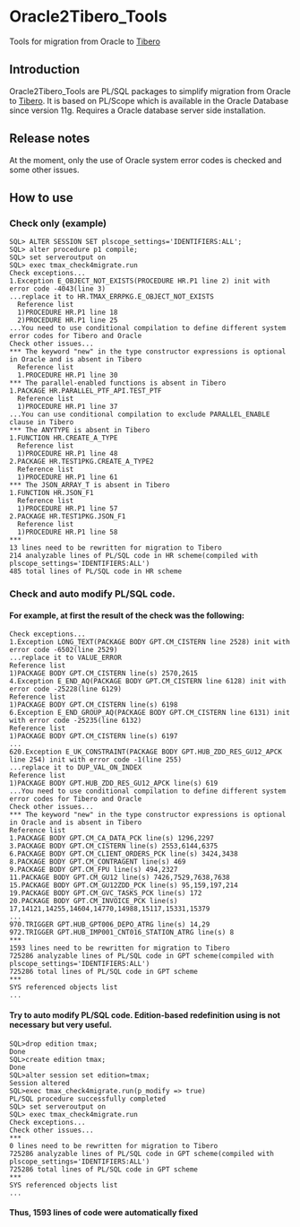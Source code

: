 # Oracle2Tibero_Tools
Tools for migration from Oracle to [Tibero](http://tmaxsoft.com/products/tibero/)
## Introduction
Oracle2Tibero_Tools are PL/SQL packages to simplify migration from Oracle to [Tibero](http://tmaxsoft.com/products/tibero/).
It is based on PL/Scope which is available in the Oracle Database since version 11g.
Requires a Oracle database server side installation.
## Release notes
At the moment, only the use of Oracle system error codes is checked and some other issues.
## How to use 
### Check only (example)
    SQL> ALTER SESSION SET plscope_settings='IDENTIFIERS:ALL';
    SQL> alter procedure p1 compile;
    SQL> set serveroutput on
    SQL> exec tmax_check4migrate.run
    Check exceptions...
    1.Exception E_OBJECT_NOT_EXISTS(PROCEDURE HR.P1 line 2) init with error code -4043(line 3)
    ...replace it to HR.TMAX_ERRPKG.E_OBJECT_NOT_EXISTS
      Reference list
      1)PROCEDURE HR.P1 line 18
      2)PROCEDURE HR.P1 line 25
    ...You need to use conditional compilation to define different system error codes for Tibero and Oracle
    Check other issues...
    *** The keyword "new" in the type constructor expressions is optional in Oracle and is absent in Tibero
      Reference list
      1.PROCEDURE HR.P1 line 30
    *** The parallel-enabled functions is absent in Tibero
    1.PACKAGE HR.PARALLEL_PTF_API.TEST_PTF
      Reference list
      1)PROCEDURE HR.P1 line 37
    ...You can use conditional compilation to exclude PARALLEL_ENABLE clause in Tibero
    *** The ANYTYPE is absent in Tibero
    1.FUNCTION HR.CREATE_A_TYPE
      Reference list
      1)PROCEDURE HR.P1 line 48
    2.PACKAGE HR.TEST1PKG.CREATE_A_TYPE2
      Reference list
      1)PROCEDURE HR.P1 line 61
    *** The JSON_ARRAY_T is absent in Tibero
    1.FUNCTION HR.JSON_F1
      Reference list
      1)PROCEDURE HR.P1 line 57
    2.PACKAGE HR.TEST1PKG.JSON_F1
      Reference list
      1)PROCEDURE HR.P1 line 58
    ***
    13 lines need to be rewritten for migration to Tibero
    214 analyzable lines of PL/SQL code in HR scheme(compiled with plscope_settings='IDENTIFIERS:ALL')
    485 total lines of PL/SQL code in HR scheme
### Check and auto modify PL/SQL code. 
#### For example, at first the result of the check was the following:
    Check exceptions...
    1.Exception LONG_TEXT(PACKAGE BODY GPT.CM_CISTERN line 2528) init with error code -6502(line 2529)
    ...replace it to VALUE_ERROR
    Reference list
    1)PACKAGE BODY GPT.CM_CISTERN line(s) 2570,2615
    4.Exception E_END_AQ(PACKAGE BODY GPT.CM_CISTERN line 6128) init with error code -25228(line 6129)
    Reference list
    1)PACKAGE BODY GPT.CM_CISTERN line(s) 6198
    6.Exception E_END_GROUP_AQ(PACKAGE BODY GPT.CM_CISTERN line 6131) init with error code -25235(line 6132)
    Reference list
    1)PACKAGE BODY GPT.CM_CISTERN line(s) 6197
    ...
    620.Exception E_UK_CONSTRAINT(PACKAGE BODY GPT.HUB_ZDD_RES_GU12_APCK line 254) init with error code -1(line 255)
    ...replace it to DUP_VAL_ON_INDEX
    Reference list
    1)PACKAGE BODY GPT.HUB_ZDD_RES_GU12_APCK line(s) 619
    ...You need to use conditional compilation to define different system error codes for Tibero and Oracle
    Check other issues...
    *** The keyword "new" in the type constructor expressions is optional in Oracle and is absent in Tibero
    Reference list
    1.PACKAGE BODY GPT.CM_CA_DATA_PCK line(s) 1296,2297
    3.PACKAGE BODY GPT.CM_CISTERN line(s) 2553,6144,6375
    6.PACKAGE BODY GPT.CM_CLIENT_ORDERS_PCK line(s) 3424,3438
    8.PACKAGE BODY GPT.CM_CONTRAGENT line(s) 469
    9.PACKAGE BODY GPT.CM_FPU line(s) 494,2327
    11.PACKAGE BODY GPT.CM_GU12 line(s) 7426,7529,7638,7638
    15.PACKAGE BODY GPT.CM_GU12ZDD_PCK line(s) 95,159,197,214
    19.PACKAGE BODY GPT.CM_GVC_TASKS_PCK line(s) 172
    20.PACKAGE BODY GPT.CM_INVOICE_PCK line(s) 17,14121,14255,14604,14770,14988,15117,15331,15379
    ...
    970.TRIGGER GPT.HUB_GPT006_DEPO_ATRG line(s) 14,29
    972.TRIGGER GPT.HUB_IMP001_CNT016_STATION_ATRG line(s) 8
    ***
    1593 lines need to be rewritten for migration to Tibero
    725286 analyzable lines of PL/SQL code in GPT scheme(compiled with plscope_settings='IDENTIFIERS:ALL')
    725286 total lines of PL/SQL code in GPT scheme
    ***
    SYS referenced objects list
    ...
#### Try to auto modify PL/SQL code. Edition-based redefinition using is not necessary but very useful.
    SQL>drop edition tmax;
    Done
    SQL>create edition tmax;
    Done
    SQL>alter session set edition=tmax;
    Session altered
    SQL>exec tmax_check4migrate.run(p_modify => true)
    PL/SQL procedure successfully completed
    SQL> set serveroutput on
    SQL> exec tmax_check4migrate.run
    Check exceptions...
    Check other issues...
    ***
    0 lines need to be rewritten for migration to Tibero
    725286 analyzable lines of PL/SQL code in GPT scheme(compiled with plscope_settings='IDENTIFIERS:ALL')
    725286 total lines of PL/SQL code in GPT scheme
    ***
    SYS referenced objects list
    ...
#### Thus, 1593 lines of code were automatically fixed

